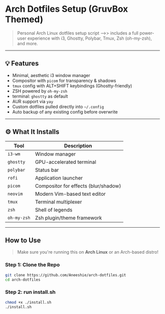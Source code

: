 #  Arch Dotfiles Setup (GruvBox Themed)

> Personal Arch Linux dotfiles setup script -->> includes a full power-user experience with i3, Ghostty, Polybar, Tmux, Zsh (oh-my-zsh), and more.

---

## 💡 Features

- Minimal, aesthetic i3 window manager
-  Compositor with `picom` for transparency & shadows
-  `tmux` config with ALT+SHIFT keybindings (Ghostty-friendly)
-  ZSH powered by `oh-my-zsh`
- terminal: `ghostty` as default
-  AUR support via `yay`
-  Custom dotfiles pulled directly into `~/.config`
-  Auto backup of any existing config before overwrite

---

## ⚙️ What It Installs

| Tool        | Description                            |
|-------------|----------------------------------------|
| `i3-wm`     | Window manager                         |
| `ghostty`   | GPU-accelerated terminal               |
| `polybar`   | Status bar                             |
| `rofi`      | Application launcher                   |
| `picom`     | Compositor for effects (blur/shadow)  |
| `neovim`    | Modern Vim-based text editor           |
| `tmux`      | Terminal multiplexer                   |
| `zsh`       | Shell of legends                       |
| `oh-my-zsh` | Zsh plugin/theme framework             |

---

##  How to Use

> Make sure you're running this on **Arch Linux** or an Arch-based distro!

### Step 1: Clone the Repo

```bash
git clone https://github.com/Aneeshie/arch-dotfiles.git
cd arch-dotfiles
```

### Step 2: run install.sh
```bash
chmod +x ./install.sh
./install.sh
```
